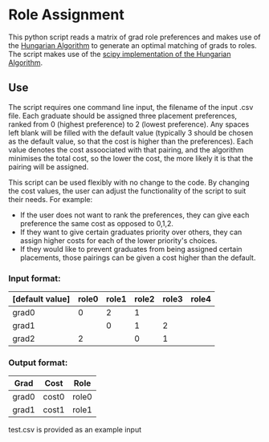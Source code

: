 # Role Assignment

This python script reads a matrix of grad role preferences and makes use of the [Hungarian Algorithm](http://hungarianalgorithm.com/hungarianalgorithm.php) to generate an optimal matching of grads to roles. The script makes use of the [scipy implementation of the Hungarian Algorithm](https://docs.scipy.org/doc/scipy/reference/generated/scipy.optimize.linear_sum_assignment.html).

## Use
The script requires one command line input, the filename of the input .csv file. Each graduate should be assigned three placement preferences, ranked from 0 (highest preference) to 2 (lowest preference). Any spaces left blank will be filled with the default value (typically 3 should be chosen as the default value, so that the cost is higher than the preferences). Each value denotes the cost assoociated with that pairing, and the algorithm minimises the total cost, so the lower the cost, the more likely it is that the pairing will be assigned.

This script can be used flexibly with no change to the code. By changing the cost values, the user can adjust the functionality of the script to suit their needs. For example:
* If the user does not want to rank the preferences, they can give each preference the same cost as opposed to 0,1,2. 
* If they want to give certain graduates priority over others, they can assign higher costs for each of the lower priority's choices. 
* If they would like to prevent graduates from being assigned certain placements, those pairings can be given a cost higher than the default. 


### Input format:

[default value] | role0 | role1 | role2 | role3 | role4
--- | --- | --- | --- | --- | ---
grad0 | 0 | 2 | 1 |   |   |
grad1 |   | 0 | 1 | 2 |   | 
grad2 | 2 |   | 0 | 1 |   |

### Output format:

Grad | Cost | Role
-----|------|-----
grad0 | cost0 | role0
grad1 | cost1 | role1

test.csv is provided as an example input
